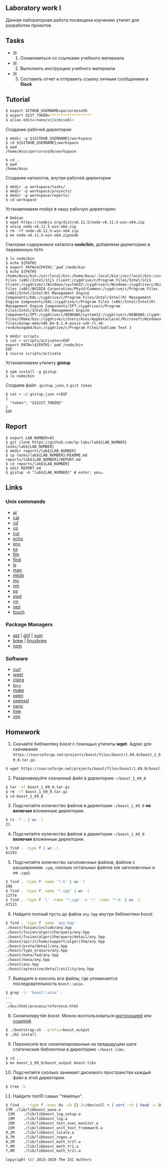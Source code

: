## Laboratory work I

Данная лабораторная работа посвещена изучению утилит для разработки проектов

## Tasks

- [x] 1. Ознакомиться со ссылками учебного материала
- [x] 2. Выполнить инструкцию учебного материала
- [x] 3. Составить отчет и отправить ссылку личным сообщением в **Slack**

## Tutorial

```bash
$ export GITHUB_USERNAME=porcorosso56
$ export GIST_TOKEN=*******************
$ alias edit=<nano|vi|vim|subl>
```
Создание рабочей директории
```ShellSession
$ mkdir -p ${GITHUB_USERNAME}/workspace
$ cd ${GITHUB_USERNAME}/workspace
$ pwd
/home/Asus/porcorsso56/workspace

$ cd ..
$ pwd
/home/Asus

```
Создание каталогов, внутри рабочей директории
```ShellSession
$ mkdir -p workspace/tasks/
$ mkdir -p workspace/projects/
$ mkdir -p workspace/reports/
$ cd workspace
```
Устанавливаем *nodejs* в нашу рабочую директорию
```ShellSession
# Debian
$ wget https://nodejs.org/dist/v6.11.5/node-v6.11.5-win-x64.zip
$ unzip node-v6.11.5-win-x64.zip
$ rm -rf node-v6.11.5-win-x64.zip
$ mv node-v6.11.5-win-x64.zipnode
```
Смотрим содержимое каталога **node/bin**, добавляем директорию в переменную `PATH`
```ShellSession
$ ls node/bin
$ echo ${PATH}
$ export PATH=${PATH}:`pwd`/node/bin
$ echo ${PATH}
/home/Asus/bin:/usr/local/bin:/home/Asus/.local/bin:/usr/local/bin:/usr/bin:/cygdrive/c/Program Files (x86)/Intel/iCLS Client:/cygdrive/c/Program Files/Intel/iCLS Client:/cygdrive/c/Windows/system32:/cygdrive/c/Windows:/cygdrive/c/Windows/System32/Wbem:/cygdrive/c/Windows/System32/WindowsPowerShell/v1.0:/cygdrive/c/Program Files (x86)/NVIDIA Corporation/PhysX/Common:/cygdrive/c/Program Files (x86)/Intel/Intel(R) Management Engine Components/DAL:/cygdrive/c/Program Files/Intel/Intel(R) Management Engine Components/DAL:/cygdrive/c/Program Files (x86)/Intel/Intel(R) Management Engine Components/IPT:/cygdrive/c/Program Files/Intel/Intel(R) Management Engine Components/IPT:/cygdrive/c/WINDOWS/system32:/cygdrive/c/WINDOWS:/cygdrive/c/WINDOWS/System32/Wbem:/cygdrive/c/WINDOWS/System32/WindowsPowerShell/v1.0:/cygdrive/c/WINDOWS/System32/OpenSSH:/cygdrive/c/Program Files/CMake/bin:/cygdrive/c/Users/Asus/AppData/Local/Microsoft/WindowsApps:/cygdrive/c/Users/Asus/.babun:/cygdrive/c/Users/Asus/AppData/Local/GitHubCLI/bin:/cygdrive/c/Program Files/mingw-w64/x86_64-8.1.0-posix-seh-rt_v6-rev0/mingw64/bin:/cygdrive/c/Program Files/Sublime Text 3

$ mkdir scripts
$ cat > scripts/activate<<EOF
export PATH=\${PATH}:`pwd`/node/bin
EOF
$ source scripts/activate
```
Устанавливаем утилиту **gistup**
```ShellSession
$ npm install -g gistup
$ ls node/bin
```
Создаем файл `.gistup.json`, с `gist token`
```ShellSession
$ cat > ~/.gistup.json <<EOF
{
  "token": "${GIST_TOKEN}"
}
EOF
```

## Report

```ShellSession
$ export LAB_NUMBER=01
$ git clone https://github.com/tp-labs/lab${LAB_NUMBER} tasks/lab${LAB_NUMBER}
$ mkdir reports/lab${LAB_NUMBER}
$ cp tasks/lab${LAB_NUMBER}/README.md reports/lab${LAB_NUMBER}/REPORT.md
$ cd reports/lab${LAB_NUMBER}
$ edit REPORT.md
$ gistup -m "lab${LAB_NUMBER}" # enter: yes↵
```

## Links

### Unix commands

- [ar](https://en.wikipedia.org/wiki/Ar_(Unix))
- [cat](https://en.wikipedia.org/wiki/Cat_(Unix))
- [cd](https://en.wikipedia.org/wiki/Cd_(command))
- [cp](https://en.wikipedia.org/wiki/Cp_(Unix))
- [cut](https://en.wikipedia.org/wiki/Cut_(Unix))
- [echo](https://en.wikipedia.org/wiki/Echo_(command))
- [env](https://en.wikipedia.org/wiki/Env_(shell))
- [ex](https://en.wikipedia.org/wiki/Ex_(editor))
- [file](https://en.wikipedia.org/wiki/File_(command))
- [find](https://en.wikipedia.org/wiki/Find)
- [ls](https://en.wikipedia.org/wiki/Ls)
- [man](https://en.wikipedia.org/wiki/Man_page)
- [mkdir](https://en.wikipedia.org/wiki/Mkdir)
- [mv](https://en.wikipedia.org/wiki/Mv)
- [nm](https://en.wikipedia.org/wiki/Nm_(Unix))
- [ps](https://en.wikipedia.org/wiki/Ps_(Unix))
- [pwd](https://en.wikipedia.org/wiki/Pwd)
- [rm](https://en.wikipedia.org/wiki/Rm_(Unix))
- [sed](https://en.wikipedia.org/wiki/Sed)
- [touch](https://en.wikipedia.org/wiki/Touch_(Unix))

### Package Managers

- [apt](http://help.ubuntu.ru/wiki/apt) | [dnf](https://en.wikipedia.org/wiki/DNF_(software)) | [yum](https://fedoraproject.org/wiki/Yum/ru)
- [brew](https://brew.sh) | [linuxbrew](http://linuxbrew.sh)
- [npm](https://docs.npmjs.com)

### Software

- [curl](https://www.gitbook.com/book/bagder/everything-curl/details)
- [wget](https://www.gnu.org/software/wget/manual/wget.pdf)
- [clang](https://clang.llvm.org)
- [g++](https://gcc.gnu.org/onlinedocs/gcc-4.0.2/gcc/G_002b_002b-and-GCC.html)
- [make](https://en.wikipedia.org/wiki/Make_(software))
- [open](https://developer.apple.com/legacy/library/documentation/Darwin/Reference/ManPages/man1/open.1.html)
- [openssl](https://www.openssl.org)
- [nano](https://www.nano-editor.org)
- [tree](https://linux.die.net/man/1/tree)
- [vim](http://www.vim.org)

## Homework

1. Скачайте библиотеку *boost* с помощью утилиты **wget**. Адрес для скачивания `https://sourceforge.net/projects/boost/files/boost/1.69.0/boost_1_69_0.tar.gz`.
```bash
$ wget https://sourceforge.net/projects/boost/files/boost/1.69.0/boost_1_69_0.tar.gz 
```
2. Разархивируйте скачанный файл в директорию `~/boost_1_69_0`
```bash
$ tar -xf boost_1_69_0.tar.gz
$ rm -rf boost_1_69_0.tar.gz
$ cd boost_1_69_0
```
3. Подсчитайте количество файлов в директории `~/boost_1_69_0` **не включая** вложенные директории.
```bash
$ ls -f . | wc -l
21
```
4. Подсчитайте количество файлов в директории `~/boost_1_69_0` **включая** вложенные директории.
```bash
$ find . -type f | wc -l
61193
```
5. Подсчитайте количество заголовочных файлов, файлов с расширением `.cpp`, сколько остальных файлов (не заголовочных и не `.cpp`).
```bash
$ find . -type f -name '*.h' | wc -l
296
$ find . -type f -name '*.cpp' | wc -l
13774
$ find . -type f '!' -name '*.cpp' -a '!' -name '*.h' | wc -l
47123
```
6. Найдите полный пусть до файла `any.hpp` внутри библиотеки *boost*.
```bash
$ find . -type f -name 'any.hpp'
./boost/fusion/include/any.hpp
./boost/fusion/algorithm/query/any.hpp
./boost/fusion/algorithm/query/detail/any.hpp
./boost/spirit/home/support/algorithm/any.hpp
./boost/proto/detail/any.hpp
./boost/type_erasure/any.hpp
./boost/hana/fwd/any.hpp
./boost/hana/any.hpp
./boost/any.hpp
./boost/xpressive/detail/utility/any.hpp
```
7. Выведите в консоль все файлы, где упоминается последовательность `boost::asio`.
```bash
$ grep -lr 'boost::asio' .
...
...
./doc/html/process/reference.html
```
8. Скомпилирутйе *boost*. Можно воспользоваться [инструкцией](https://www.boost.org/doc/libs/1_61_0/more/getting_started/unix-variants.html#or-build-custom-binaries) или [ссылкой](https://codeyarns.com/2017/01/24/how-to-build-boost-on-linux/).
```bash
$ ./bootstrap.sh --prefix=boost_output
$ ./b2 install
```
9. Перенесите все скомпилированные на предыдущем шаге статические библиотеки в директорию `~/boost-libs`.
```bash
$ cd ..
$ mv boost_1_69_0/boost_output boost-libs

```
10. Подсчитайте сколько занимает дискового пространства каждый файл в этой директории.
```bash
$ tree -h
```
11. Найдите *топ10* самых "тяжёлых".
```bash
$ find .  -type f -exec du -sh {} 2>/dev/null + | sort -rh | head -n 10
27M	./lib/libboost_wave.a
 21M	./lib/libboost_log_setup.a
 19M	./lib/libboost_log.a
 16M	./lib/libboost_test_exec_monitor.a
 15M	./lib/libboost_unit_test_framework.a
9,2M	./lib/libboost_locale.a
8,7M	./lib/libboost_regex.a
8,2M	./lib/libboost_math_tr1f.a
7,9M	./lib/libboost_math_tr1.a
7,8M	./lib/libboost_math_tr1l.a
```

```
Copyright (c) 2015-2019 The ISC Authors
```
